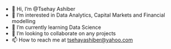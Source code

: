 - 👋 Hi, I’m @Tsehay Ashiber
- 👀 I’m interested in Data Analytics, Capital Markets and Financial modelling
- 🌱 I’m currently learning Data Science
- 💞️ I’m looking to collaborate on any projects
- 📫 How to reach me at tsehayashiber@yahoo.com

<!---
TsehayA/TsehayA is a ✨ special ✨ repository because its `README.md` (this file) appears on your GitHub profile.
You can click the Preview link to take a look at your changes.
--->
